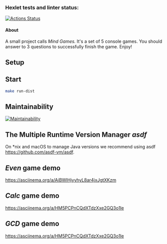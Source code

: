 ### Hexlet tests and linter status:
[![Actions Status](https://github.com/in0mad/java-project-61/actions/workflows/hexlet-check.yml/badge.svg)](https://github.com/in0mad/java-project-61/actions)

#### About

A small project calls *Mind Games.*
It's a set of 5 console games. You should answer to 3 questions to successfully finish the game.
Enjoy!

## Setup

## Start

```bash
make run-dist
```

## Maintainability

[![Maintainability](https://api.codeclimate.com/v1/badges/8b086596f00866944c2e/maintainability)](https://codeclimate.com/github/in0mad/java-project-61/maintainability)

## The Multiple Runtime Version Manager *asdf*

On *nix and macOS to manage Java versions we recommend using asdf https://github.com/asdf-vm/asdf.

## *Even* game demo

https://asciinema.org/a/AiBWlHjyyhyL8ar4jxJgtXKzm

## *Calc* game demo

https://asciinema.org/a/HM5PCPnCQdXTdzXxe2GQ3o1le

## *GCD* game demo

https://asciinema.org/a/HM5PCPnCQdXTdzXxe2GQ3o1le
